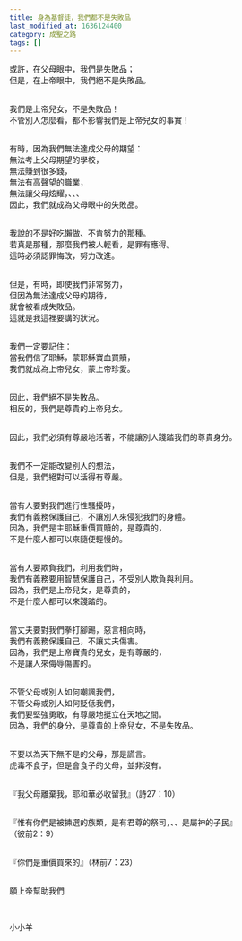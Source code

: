 ```yaml
---
title: 身為基督徒，我們都不是失敗品
last_modified_at: 1636124400
category: 成聖之路
tags: []
---
```


<p>或許，在父母眼中，我們是失敗品；<br>
但是，在上帝眼中，我們絕不是失敗品。</p>

<p><br>
我們是上帝兒女，不是失敗品！<br>
不管別人怎麼看，都不影響我們是上帝兒女的事實！</p>

<p><br>
有時，因為我們無法達成父母的期望：<br>
無法考上父母期望的學校，<br>
無法賺到很多錢，<br>
無法有高聲望的職業，<br>
無法讓父母炫耀，、、、<br>
因此，我們就成為父母眼中的失敗品。</p>

<p><br>
我說的不是好吃懶做、不肯努力的那種。<br>
若真是那種，那麼我們被人輕看，是罪有應得。<br>
這時必須認罪悔改，努力改進。</p>

<p><br>
但是，有時，即使我們非常努力，<br>
但因為無法達成父母的期待，<br>
就會被看成失敗品。<br>
這就是我這裡要講的狀況。</p>

<p><br>
我們一定要記住：<br>
當我們信了耶穌，蒙耶穌寶血買贖，<br>
我們就成為上帝兒女，蒙上帝珍愛。</p>

<p><br>
因此，我們絕不是失敗品。<br>
相反的，我們是尊貴的上帝兒女。</p>

<p><br>
因此，我們必須有尊嚴地活著，不能讓別人踐踏我們的尊貴身分。</p>

<p><br>
我們不一定能改變別人的想法，<br>
但是，我們絕對可以活得有尊嚴。</p>

<p><br>
當有人要對我們進行性騷擾時，<br>
我們有義務保護自己，不讓別人來侵犯我們的身體。<br>
因為，我們是主耶穌重價買贖的，是尊貴的，<br>
不是什麼人都可以來隨便輕慢的。</p>

<p><br>
當有人要欺負我們，利用我們時，<br>
我們有義務要用智慧保護自己，不受別人欺負與利用。<br>
因為，我們是上帝兒女，是尊貴的，<br>
不是什麼人都可以來踐踏的。</p>

<p><br>
當丈夫要對我們拳打腳踢，惡言相向時，<br>
我們有義務保護自己，不讓丈夫傷害。<br>
因為，我們是上帝寶貴的兒女，是有尊嚴的，<br>
不是讓人來侮辱傷害的。</p>

<p><br>
不管父母或別人如何嘲諷我們，<br>
不管父母或別人如何貶低我們，<br>
我們要堅強勇敢，有尊嚴地挺立在天地之間。<br>
因為，我們的身分，是尊貴的上帝兒女，不是失敗品。</p>

<p><br>
不要以為天下無不是的父母，那是謊言。<br>
虎毒不食子，但是會食子的父母，並非沒有。</p>

<p><br>
『我父母離棄我，耶和華必收留我』（詩27：10）</p>

<p><br>
『惟有你們是被揀選的族類，是有君尊的祭司，、、是屬神的子民』<br>
（彼前2：9）</p>

<p><br>
『你們是重價買來的』（林前7：23）</p>

<p><br>
願上帝幫助我們</p>

<p>&nbsp;</p>

<p>小小羊</p>

<p>&nbsp;</p>

